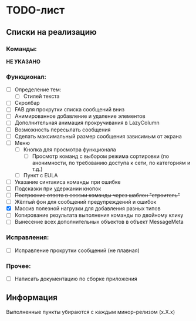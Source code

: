 # TODO-лист

## Списки на реализацию

### Команды:

__НЕ УКАЗАНО__

### Функционал:

- [ ] Определение тем:
  - [ ] Стилей текста
- [ ] Скролбар
- [ ] FAB для прокрутки списка сообщений вниз
- [ ] Анимированное добавление и удаление элементов
- [ ] Дополнительная анимация прокручивания в LazyColumn
- [ ] Возможность пересылать сообщения
- [ ] Сделать максимальный размер сообщения зависимым от экрана
- [ ] Меню
  - [ ] Кнопка для просмотра функционала
    - [ ] Просмотр команд с выбором режима сортировки (по анонимности, по требованию доступа к сети, по категориям и т.д.)
  - [ ] Пункт с EULA
- [ ] Указание синтакиса команды при ошибке
- [ ] Подсказки при удержании кнопок
- [ ] ~~Построение ответа в сессии команды через шаблон "строитель"~~
- [ ] Жёлтый фон для сообщений предупреждений и ошибок
- [x] Массив полезной нагрузки для добавления разных типов
- [ ] Копирование результата выполнения команды по двойному клику
- [ ] Вынесение всех дополнительных объектов в объект MessageMeta

### Исправления:

- [ ] Исправление прокрутки сообщений (не плавная)

### Прочее:

- [ ] Написать документацию по сборке приложения

## Информация

Выполненные пункты убираются с каждым минор-релизом (x.X.x)